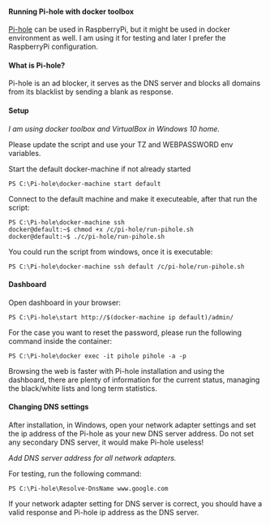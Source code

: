#### Running Pi-hole with docker toolbox

[Pi-hole](https://pi-hole.net/) can be used in RaspberryPi, but it might be used in docker environment as well. I am using it for testing and later I prefer the RaspberryPi configuration.

#### What is Pi-hole?
Pi-hole is an ad blocker, it serves as the DNS server and blocks all domains from its blacklist by sending a blank as response.

#### Setup

*I am using docker toolbox and VirtualBox in Windows 10 home.*

Please update the script and use your TZ and WEBPASSWORD env variables.

Start the default docker-machine if not already started

```
PS C:\Pi-hole\docker-machine start default
```

Connect to the default machine and make it executeable, after that run the script:

```
PS C:\Pi-hole\docker-machine ssh
docker@default:~$ chmod +x /c/pi-hole/run-pihole.sh
docker@default:~$ ./c/pi-hole/run-pihole.sh
```

You could run the script from windows, once it is executable:

```
PS C:\Pi-hole\docker-machine ssh default /c/pi-hole/run-pihole.sh
```

#### Dashboard
Open dashboard in your browser:

```
PS C:\Pi-hole\start http://$(docker-machine ip default)/admin/

```

For the case you want to reset the password, please run the following command inside the container:

```
PS C:\Pi-hole\docker exec -it pihole pihole -a -p
```

Browsing the web is faster with Pi-hole installation and using the dashboard, there are plenty of information for the current status, managing the black/white lists and long term statistics.

#### Changing DNS settings
After installation, in Windows, open your network adapter settings and set the ip address of the Pi-hole as your new DNS server address. Do not set any secondary DNS server, it would make Pi-hole useless! 

*Add DNS server address for all network adapters.*

For testing, run the following command:

```
PS C:\Pi-hole\Resolve-DnsName www.google.com
```

If your network adapter setting for DNS server is correct, you should have a valid response and Pi-hole ip address as the DNS server.
